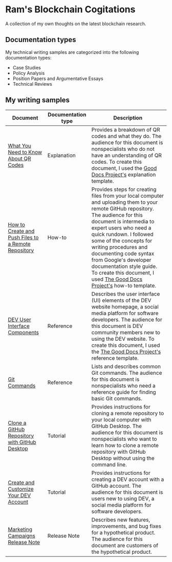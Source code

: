 # Ram's Blockchain Cogitations
A collection of my own thoughts on the latest blockchain research. 

## Documentation types

My technical writing samples are categorized into the following documentation types:

- Case Studies
- Policy Analysis
- Position Papers and Argumentative Essays
- Technical Reviews


## My writing samples

| Document | Documentation type | Description |
| ------------- | ------------------ | ----------- |
| [What You Need to Know About QR Codes](https://github.com/heykayla/my-writing/blob/main/explainers/explanation-what-you-need-to-know-about-qr-codes.md) | Explanation | Provides a breakdown of QR codes and what they do. The audience for this document is nonspecialists who do not have an understanding of QR codes. To create this document, I used the [Good Docs Project's](https://github.com/thegooddocsproject/templates/tree/dev/explanation) explanation template.|
| [How to Create and Push Files to a Remote Repository](https://github.com/heykayla/my-writing/blob/main/how-tos/how-to-create-and-push-files-to-a-remote-repo-tutorial.md) | How-to | Provides steps for creating files from your local computer and uploading them to your remote GitHub repository. The audience for this document is intermedia to expert users who need a quick rundown. I followed some of the concepts for writing procedures and documenting code syntax from Google's developer documentation style guide. To create this document, I used [The Good Docs Project's](https://github.com/thegooddocsproject/templates/tree/dev/how-to) how-to template. |
| [DEV User Interface Components](https://github.com/heykayla/my-writing/blob/main/references/reference-dev-ui-components.md) | Reference | Describes the user interface (UI) elements of the DEV website homepage, a social media platform for software developers. The audience for this document is DEV community members new to using the DEV website. To create this document, I used the [The Good Docs Project's](https://github.com/thegooddocsproject/templates/tree/dev/reference) reference template.|
| [Git Commands](https://github.com/heykayla/my-writing/blob/main/references/reference-git-commands.md) | Reference | Lists and describes common Git commands. The audience for this document is nonspecialists who need a reference guide for finding basic Git commands. |
| [Clone a GitHub Repository with GitHub Desktop](https://github.com/heykayla/my-writing/blob/main/tutorials/tutorial-clone-a-github-repo-with-github-desktop.md) | Tutorial | Provides instructions for cloning a remote repository to your local computer with GitHub Desktop. The audience for this document is nonspecialists who want to learn how to clone a remote repository with GitHub Desktop without using the command line. |
| [Create and Customize Your DEV Account](https://github.com/heykayla/my-writing/blob/main/tutorials/tutorial-create-and-customize-your-dev-account.md) | Tutorial | Provides instructions for creating a DEV account with a GitHub account. The audience for this document is users new to using DEV, a social media platform for software developers. |
| [Marketing Campaigns Release Note](https://github.com/heykayla/my-writing/blob/main/release-notes/release-note-marketing-campaigns.md) | Release Note | Describes new features, improvements, and bug fixes for a hypothetical product. The audience for this document are customers of the hypothetical product. |
